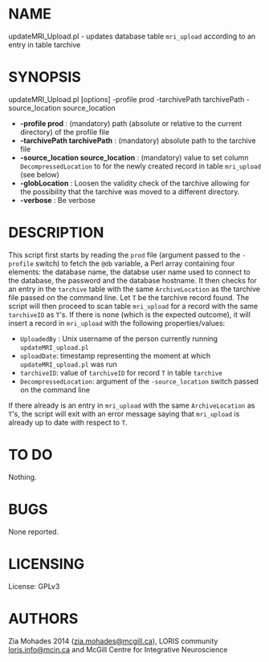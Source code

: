 # NAME

updateMRI\_Upload.pl - updates database table `mri_upload` according to an entry in table
   tarchive

# SYNOPSIS

updateMRI\_Upload.pl \[options\] -profile prod -tarchivePath tarchivePath -source\_location source\_location

- **-profile prod** : (mandatory) path (absolute or relative to the current directory) of the 
    profile file
- **-tarchivePath tarchivePath** : (mandatory) absolute path to the tarchive file
- **-source\_location source\_location** : (mandatory) value to set column 
    `DecompressedLocation` to for the newly created record in table `mri_upload` (see below)
- **-globLocation** : Loosen the validity check of the tarchive allowing for the 
     possibility that the tarchive was moved to a different directory.
- **-verbose** : Be verbose

# DESCRIPTION

This script first starts by reading the `prod` file (argument passed to the `-profile` switch)
to fetch the `@db` variable, a Perl array containing four elements: the database
name, the databse user name used to connect to the database, the password and the 
database hostname. It then checks for an entry in the `tarchive` table with the same 
`ArchiveLocation` as the tarchive file passed on the command line. Let `T` be the 
tarchive record found. The script will then proceed to scan table `mri_upload` for a 
record with the same `tarchiveID` as `T`'s. If there is none (which is the expected 
outcome), it will insert a record in `mri_upload` with the following properties/values:

- `UploadedBy` : Unix username of the person currently running `updateMRI_upload.pl`
- `uploadDate`: timestamp representing the moment at which `updateMRI_upload.pl` was run
- `tarchiveID`: value of `tarchiveID` for record `T` in table `tarchive`
- `DecompressedLocation`: argument of the `-source_location` switch passed on the command line

If there already is an entry in `mri_upload` with the same `ArchiveLocation` as `T`'s, the script
will exit with an error message saying that `mri_upload` is already up to date with respect to
`T`. 

# TO DO

Nothing.

# BUGS

None reported.

# LICENSING

License: GPLv3

# AUTHORS

Zia Mohades 2014 (zia.mohades@mcgill.ca),
LORIS community <loris.info@mcin.ca> and McGill Centre for Integrative
Neuroscience
